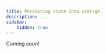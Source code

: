 ```yaml
---
title: Persisting state into storage
description: ...
sidebar:
    hidden: true
---
```


Coming soon!

